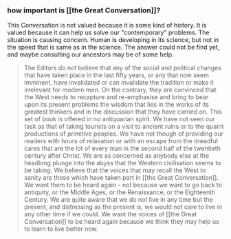 ### how important is [[the Great Conversation]]?

This Conversation is not valued because it is some kind of history. It is valued because it can help us solve our "contemporary" problems. The situation is causing concern. Human is developing in its science, but not in the speed that is same as in the science. The answer could not be find yet, and maybe consulting our ancestors may be of some help.

> The Editors do not believe that any of the social and political changes that have taken place in the last fifty years, or any that now seem imminent, have invalidated or can invalidate the tradition or make it irrelevant for modern men. On the contrary, they are convinced that the West needs to recapture and re-emphasise and bring to bear upon its present problems the wisdom that lies in the works of its greatest thinkers and in the discussion that they have carried on.
> This set of book is offered in no antiquarian spirit. We have not seen our task as that of taking tourists on a visit to ancient ruins or to the quaint productions of primitive peoples. We have not though of providing our readers with hours of relaxation or with an escape from the dreadful cares that are the lot of every man in the second half of the twentieth century after Christ. We are as concerned as anybody else at the headlong plunge into the abyss that the Western civilisation seems to be taking. We believe that the voices that may recall the West to sanity are those which have taken part in [[the Great Conversation]]. We want them to be heard again - not because we want to go back to antiquity, or the Middle Ages, or the Renaissance, or the Eighteenth Century. We are quite aware that we do not live in any time but the present, and distressing as the present is, we would not care to live in any other time if we could. We want the voices of [[the Great Conversation]] to be heard again because we think they may help us to learn to live better now.
